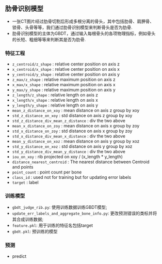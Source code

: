 ## 肋骨识别模型
- 一张CT图片经过肋骨切割后形成多根分离的骨头，其中包括肋骨、肩胛骨、锁骨、头骨等等，我们通过肋骨识别模型来判断骨头是否为肋骨.
- 肋骨识别模型的主体为GBDT，通过输入每根骨头的各项物理指标，例如骨头的长短、粗细等等来判断其是否为肋骨.

### 特征工程

+ `z_centroid/z_shape` : relative center position on axis z
+ `x_centroid/x_shape` : relative center position on axis x
+ `y_centroid/y_shape` : relative center position on axis y
+ `z_max/z_shape` : relative maximum position on axis z
+ `x_max/x_shape` : relative maximum position on axis x
+ `y_max/y_shape` : relative maximum position on axis y
+ `z_length/z_shape` : relative length on axis z
+ `x_length/x_shape` : relative length on axis x
+ `y_length/y_shape` : relative length on axis y
+ `mean_z_distance_on_xoy` : mean distance on axis z group by xoy
+ `std_z_distance_on_xoy` : std distance on axis z group by xoy
+ `std_z_distance_div_mean_z_distance` : div the two above
+ `mean_x_distance_on_zoy` : mean distance on axis x group by zoy
+ `std_x_distance_on_zoy` : std distance on axis x group by zoy
+ `std_x_distance_div_mean_x_distance` : div the two above
+ `mean_y_distance_on_xoz` : mean distance on axis y group by xoz
+ `std_y_distance_on_xoz` : std distance on axis y group by xoz
+ `std_y_distance_div_mean_y_distance` : div the two above
+ `iou_on_xoy` : rib projected on xoy / (x_length * y_length)
+ `distance_nearest_centroid` : The nearest distance between Centroid and points
+ `point_count` : point count per bone
+ `class_id` : used not for training but for updating error labels
+ `target` : label

### 训练模型

+ `gbdt_judge_rib.py`: 使用训练数据训练GBDT模型;
+ `update_err_labels_and_aggregate_bone_info.py`: 更改预测错误的类标并将其合成训练数据;
+ `feature.pkl`: 用于训练的特征名包括target
+ `gbdt.pkl`: 预训练的模型

### 预测

+ predict
